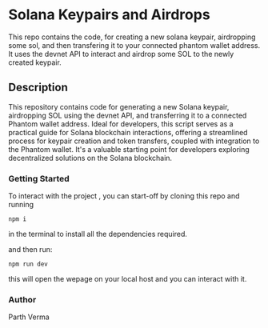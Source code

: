 # Solana Keypairs and Airdrops

This repo contains the code, for creating a new solana keypair, airdropping some sol, and then transfering it to your connected
phantom wallet address. It uses the devnet API to interact and airdrop some SOL to the newly created keypair.

## Description

This repository contains code for generating a new Solana keypair, airdropping SOL using the devnet API, and transferring it to a connected Phantom wallet address. Ideal for developers, this script serves as a practical guide for Solana blockchain interactions, offering a streamlined process for keypair creation and token transfers, coupled with integration to the Phantom wallet. It's a valuable starting point for developers exploring decentralized solutions on the Solana blockchain.

### Getting Started

To interact with the project , you can start-off by cloning this repo and running

```
npm i
```

in the terminal to install all the dependencies required.

and then run:

```
npm run dev
```

this will open the wepage on your local host and you can interact with it.

### Author

Parth Verma
